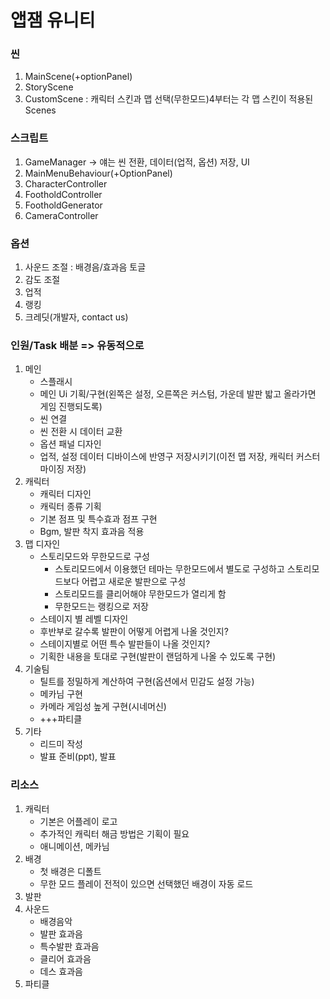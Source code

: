 # 앱잼 유니티



### 씬

1. MainScene(+optionPanel)
2. StoryScene
3. CustomScene : 캐릭터 스킨과 맵 선택(무한모드)4부터는 각 맵 스킨이 적용된 Scenes



### 스크립트

1. GameManager -> 얘는 씬 전환, 데이터(업적, 옵션) 저장, UI
2. MainMenuBehaviour(+OptionPanel)
3. CharacterController
4. FootholdController
5. FootholdGenerator
6. CameraController



### 옵션

1. 사운드 조절 : 배경음/효과음 토글
2. 감도 조절
3. 업적
4. 랭킹
5. 크레딧(개발자, contact us)



### 인원/Task 배분 => 유동적으로

1. 메인
   - 스플래시
   - 메인 Ui 기획/구현(왼쪽은 설정, 오른쪽은 커스텀, 가운데 발판 밟고 올라가면 게임 진행되도록)
   - 씬 연결
   - 씬 전환 시 데이터 교환
   - 옵션 패널 디자인
   - 업적, 설정 데이터 디바이스에 반영구 저장시키기(이전 맵 저장, 캐릭터 커스터마이징 저장)
2. 캐릭터
   - 캐릭터 디자인
   - 캐릭터 종류 기획
   - 기본 점프 및 특수효과 점프 구현
   - Bgm, 발판 착지 효과음 적용
3. 맵 디자인
   - 스토리모드와 무한모드로 구성
     - 스토리모드에서 이용했던 테마는 무한모드에서 별도로 구성하고 스토리모드보다 어렵고 새로운 발판으로 구성
     - 스토리모드를 클리어해야 무한모드가 열리게 함
     - 무한모드는 랭킹으로 저장
   - 스테이지 별 레벨 디자인
   - 후반부로 갈수록 발판이 어떻게 어렵게 나올 것인지?
   - 스테이지별로 어떤 특수 발판들이 나올 것인지?
   - 기획한 내용을 토대로 구현(발판이 랜덤하게 나올 수 있도록 구현)
4. 기술팀
   - 틸트를 정밀하게 계산하여 구현(옵션에서 민감도 설정 가능)
   - 메카님 구현
   - 카메라 게임성 높게 구현(시네머신)
   - +++파티클
5. 기타
   - 리드미 작성
   - 발표 준비(ppt), 발표



### 리소스

1. 캐릭터
   - 기본은 어플레이 로고
   - 추가적인 캐릭터 해금 방법은 기획이 필요
   - 애니메이션, 메카님
2. 배경
   - 첫 배경은 디폴트
   - 무한 모드 플레이 전적이 있으면 선택했던 배경이 자동 로드
3. 발판
4. 사운드
   - 배경음악
   - 발판 효과음
   - 특수발판 효과음
   - 클리어 효과음
   - 데스 효과음
5. 파티클

